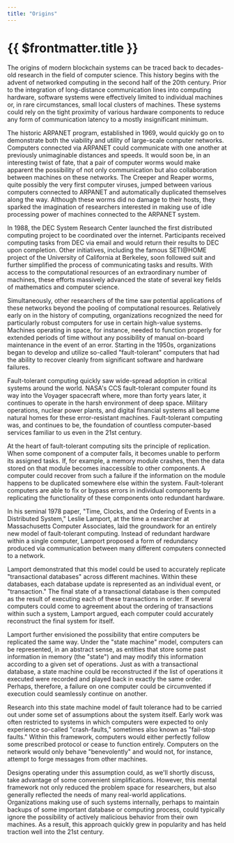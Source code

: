```yaml
---
title: "Origins"
---
```


# {{ $frontmatter.title }}

The origins of modern blockchain systems can be traced back to decades-old research in the field of computer science. This history begins with the advent of networked computing in the second half of the 20th century. Prior to the integration of long-distance communication lines into computing hardware, software systems were effectively limited to individual machines or, in rare circumstances, small local clusters of machines. These systems could rely on the tight proximity of various hardware components to reduce any form of communication latency to a mostly insignificant minimum.

The historic ARPANET program, established in 1969, would quickly go on to demonstrate both the viability and utility of large-scale computer networks. Computers connected via ARPANET could communicate with one another at previously unimaginable distances and speeds. It would soon be, in an interesting twist of fate, that a pair of computer worms would make apparent the possibility of not only communication but also collaboration between machines on these networks. The Creeper and Reaper worms, quite possibly the very first computer viruses, jumped between various computers connected to ARPANET and automatically duplicated themselves along the way. Although these worms did no damage to their hosts, they sparked the imagination of researchers interested in making use of idle processing power of machines connected to the ARPANET system.

In 1988, the DEC System Research Center launched the first distributed computing project to be coordinated over the internet. Participants received computing tasks from DEC via email and would return their results to DEC upon completion. Other initiatives, including the famous SETI@HOME project of the University of California at Berkeley, soon followed suit and further simplified the process of communicating tasks and results. With access to the computational resources of an extraordinary number of machines, these efforts massively advanced the state of several key fields of mathematics and computer science.

Simultaneously, other researchers of the time saw potential applications of these networks beyond the pooling of computational resources. Relatively early on in the history of computing, organizations recognized the need for particularly robust computers for use in certain high-value systems. Machines operating in space, for instance, needed to function properly for extended periods of time without any possibility of manual on-board maintenance in the event of an error. Starting in the 1950s, organizations began to develop and utilize so-called "fault-tolerant" computers that had the ability to recover cleanly from significant software and hardware failures.

Fault-tolerant computing quickly saw wide-spread adoption in critical systems around the world. NASA's CCS fault-tolerant computer found its way into the Voyager spacecraft where, more than forty years later, it continues to operate in the harsh environment of deep space. Military operations, nuclear power plants, and digital financial systems all became natural homes for these error-resistant machines. Fault-tolerant computing was, and continues to be, the foundation of countless computer-based services familiar to us even in the 21st century.

At the heart of fault-tolerant computing sits the principle of replication. When some component of a computer fails, it becomes unable to perform its assigned tasks. If, for example, a memory module crashes, then the data stored on that module becomes inaccessible to other components. A computer could recover from such a failure if the information on the module happens to be duplicated somewhere else within the system. Fault-tolerant computers are able to fix or bypass errors in individual components by replicating the functionality of these components onto redundant hardware.

In his seminal 1978 paper, "Time, Clocks, and the Ordering of Events in a Distributed System," Leslie Lamport, at the time a researcher at Massachusetts Computer Associates, laid the groundwork for an entirely new model of fault-tolerant computing. Instead of redundant hardware within a single computer, Lamport proposed a form of redundancy produced via communication between many different computers connected to a network.

Lamport demonstrated that this model could be used to accurately replicate "transactional databases" across different machines. Within these databases, each database update is represented as an individual event, or "transaction." The final state of a transactional database is then computed as the result of executing each of these transactions in order. If several computers could come to agreement about the ordering of transactions within such a system, Lamport argued, each computer could accurately reconstruct the final system for itself.

Lamport further envisioned the possibility that entire computers be replicated the same way. Under the "state machine" model, computers can be represented, in an abstract sense, as entities that store some past information in memory (the "state") and may modify this information according to a given set of operations. Just as with a transactional database, a state machine could be reconstructed if the list of operations it executed were recorded and played back in exactly the same order. Perhaps, therefore, a failure on one computer could be circumvented if execution could seamlessly continue on another.

Research into this state machine model of fault tolerance had to be carried out under some set of assumptions about the system itself. Early work was often restricted to systems in which computers were expected to only experience so-called "crash-faults," sometimes also known as "fail-stop faults." Within this framework, computers would either perfectly follow some prescribed protocol or cease to function entirely. Computers on the network would only behave "benevolently" and would not, for instance, attempt to forge messages from other machines.

Designs operating under this assumption could, as we'll shortly discuss, take advantage of some convenient simplifications. However, this mental framework not only reduced the problem space for researchers, but also generally reflected the needs of many real-world applications. Organizations making use of such systems internally, perhaps to maintain backups of some important database or computing process, could typically ignore the possibility of actively malicious behavior from their own machines. As a result, this approach quickly grew in popularity and has held traction well into the 21st century.
